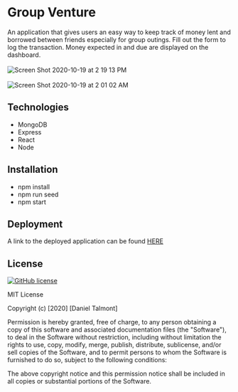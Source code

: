 # Group Venture
An application that gives users an easy way to keep track of money lent and borrowed between friends especially for group outings. Fill out the form to log the transaction. Money expected in and due are displayed on the dashboard.
<br>
<br>
![Screen Shot 2020-10-19 at 2 19 13 PM](https://user-images.githubusercontent.com/62626932/96495690-28526100-1216-11eb-9d48-a7428f417043.png)
<br>
<br>
![Screen Shot 2020-10-19 at 2 01 02 AM](https://user-images.githubusercontent.com/62626932/96407430-59e41180-11af-11eb-943a-1693f9d99cd5.png)
<br>

## Technologies
* MongoDB
* Express
* React
* Node

## Installation
* npm install
* npm run seed
* npm start

## Deployment
A link to the deployed application can be found [HERE](https://group-venture.herokuapp.com/)<br>

## License
[![GitHub license](https://img.shields.io/github/license/Naereen/StrapDown.js.svg)](https://github.com/dantalmont)
<br>

MIT License

Copyright (c) [2020] [Daniel Talmont]

Permission is hereby granted, free of charge, to any person obtaining a copy
of this software and associated documentation files (the "Software"), to deal
in the Software without restriction, including without limitation the rights
to use, copy, modify, merge, publish, distribute, sublicense, and/or sell
copies of the Software, and to permit persons to whom the Software is
furnished to do so, subject to the following conditions:

The above copyright notice and this permission notice shall be included in all
copies or substantial portions of the Software.
